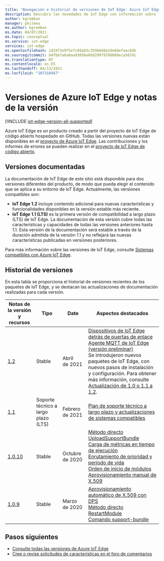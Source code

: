```yaml
---
title: 'Navegación e historial de versiones de IoT Edge: Azure IoT Edge'
description: Descubra las novedades de IoT Edge con información sobre las nuevas características y funcionalidades de las versiones más recientes.
author: kgremban
manager: philmea
ms.author: kgremban
ms.date: 04/07/2021
ms.topic: conceptual
ms.service: iot-edge
services: iot-edge
ms.openlocfilehash: 1d3473e975e7c69a83c359b040a2de0defaac69b
ms.sourcegitcommit: b4fbb7a6a0aa93656e8dd29979786069eca567dc
ms.translationtype: HT
ms.contentlocale: es-ES
ms.lasthandoff: 04/13/2021
ms.locfileid: "107310487"
---
```

# <a name="azure-iot-edge-versions-and-release-notes"></a>Versiones de Azure IoT Edge y notas de la versión

[!INCLUDE [iot-edge-version-all-supported](../../includes/iot-edge-version-all-supported.md)]

Azure IoT Edge es un producto creado a partir del proyecto de IoT Edge de código abierto hospedado en GitHub. Todas las versiones nuevas están disponibles en el [proyecto de Azure IoT Edge](https://github.com/Azure/azure-iotedge). Las contribuciones y los informes de errores se pueden realizar en el [proyecto de IoT Edge de código abierto](https://github.com/Azure/iotedge).

## <a name="documented-versions"></a>Versiones documentadas

La documentación de IoT Edge de este sitio está disponible para dos versiones diferentes del producto, de modo que pueda elegir el contenido que se aplica a su entorno de IoT Edge. Actualmente, las versiones compatibles son:

* **IoT Edge 1.2** incluye contenido adicional para nuevas características y funcionalidades disponibles en la versión estable más reciente.
* **IoT Edge 1.1 (LTS)** es la primera versión de compatibilidad a largo plazo (LTS) de IoT Edge. La documentación de esta versión cubre todas las características y capacidades de todas las versiones anteriores hasta 1.1. Esta versión de la documentación será estable a través de la duración admitida de la versión 1.1 y no reflejará las nuevas características publicadas en versiones posteriores.

Para más información sobre las versiones de IoT Edge, consulte [Sistemas compatibles con Azure IoT Edge](support.md).

## <a name="version-history"></a>Historial de versiones

En esta tabla se proporciona el historial de versiones recientes de los paquetes de IoT Edge, y se destacan las actualizaciones de documentación realizadas para cada versión.

| Notas de la versión y recursos | Tipo | Date | Aspectos destacados |
| ------------------------ | ---- | ---- | ---------- |
| [1.2](https://github.com/Azure/azure-iotedge/releases/tag/1.2.0) | Stable | Abril de 2021 | [Dispositivos de IoT Edge detrás de puertas de enlace](how-to-connect-downstream-iot-edge-device.md?view=iotedge-2020-11&preserve-view=true)<br>[Agente MQTT de IoT Edge (versión preliminar)](how-to-publish-subscribe.md?view=iotedge-2020-11&preserve-view=true)<br>Se introdujeron nuevos paquetes de IoT Edge, con nuevos pasos de instalación y configuración. Para obtener más información, consulte [Actualización de 1.0 o 1.1 a 1.2](how-to-update-iot-edge.md#special-case-update-from-10-or-11-to-12).
| [1.1](https://github.com/Azure/azure-iotedge/releases/tag/1.1.0) | Soporte técnico a largo plazo (LTS) | Febrero de 2021 | [Plan de soporte técnico a largo plazo y actualizaciones de sistemas compatibles](support.md) |
| [1.0.10](https://github.com/Azure/azure-iotedge/releases/tag/1.0.10) | Stable | Octubre de 2020 | [Método directo UploadSupportBundle](how-to-retrieve-iot-edge-logs.md#upload-support-bundle-diagnostics)<br>[Carga de métricas en tiempo de ejecución](how-to-access-built-in-metrics.md)<br>[Enrutamiento de prioridad y período de vida](module-composition.md#priority-and-time-to-live)<br>[Orden de inicio de módulos](module-composition.md#configure-modules)<br>[Aprovisionamiento manual de X.509](how-to-register-device.md) |
| [1.0.9](https://github.com/Azure/azure-iotedge/releases/tag/1.0.9) | Stable | Marzo de 2020 | [Aprovisionamiento automático de X.509 con DPS](how-to-auto-provision-x509-certs.md)<br>[Método directo RestartModule](how-to-edgeagent-direct-method.md#restart-module)<br>[Comando support-bundle](troubleshoot.md#gather-debug-information-with-support-bundle-command) |

## <a name="next-steps"></a>Pasos siguientes

* [Consulte todas las versiones de Azure IoT Edge](https://github.com/Azure/azure-iotedge/releases)
* [Cree o revise solicitudes de características en el foro de comentarios](https://feedback.azure.com/forums/907045-azure-iot-edge)
